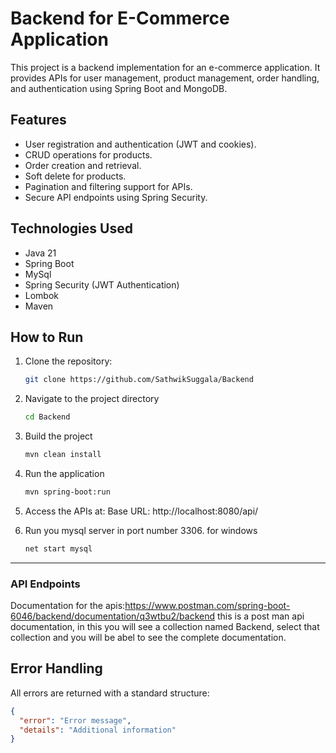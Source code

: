 # Backend for E-Commerce Application
This project is a backend implementation for an e-commerce application. It provides APIs for user management, product management, order handling, and authentication using Spring Boot and MongoDB.
## Features
- User registration and authentication (JWT and cookies).
- CRUD operations for products.
- Order creation and retrieval.
- Soft delete for products.
- Pagination and filtering support for APIs.
- Secure API endpoints using Spring Security.
## Technologies Used
- Java 21
- Spring Boot
- MySql
- Spring Security (JWT Authentication)
- Lombok
- Maven
## How to Run

1. Clone the repository:
   ```bash
   git clone https://github.com/SathwikSuggala/Backend
2. Navigate to the project directory
    ```bash
    cd Backend
3. Build the project
    ```bash
   mvn clean install
4. Run the application
    ```bash
   mvn spring-boot:run
5. Access the APIs at:
   Base URL: http://localhost:8080/api/

6. Run you mysql server in port number 3306.
   for windows
   ```bash
   net start mysql
---

### **API Endpoints**
Documentation for the apis:https://www.postman.com/spring-boot-6046/backend/documentation/q3wtbu2/backend
this is a post man api documentation, in this you will see a collection named Backend, select that collection and you will be abel to see the complete documentation.

## Error Handling
All errors are returned with a standard structure:
```json
{
  "error": "Error message",
  "details": "Additional information"
}

   